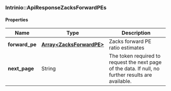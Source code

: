 

[//]: # (CLASS:Intrinio::ApiResponseZacksForwardPEs)

[//]: # (KIND:object)

### Intrinio::ApiResponseZacksForwardPEs

#### Properties

[//]: # (START_DEFINITION)

Name | Type | Description
------------ | ------------- | -------------
**forward_pe** | [**Array&lt;ZacksForwardPE&gt;**](ZacksForwardPE.md) | Zacks forward PE ratio estimates &nbsp;
**next_page** | String | The token required to request the next page of the data. If null, no further results are available. &nbsp;

[//]: # (END_DEFINITION)


[//]: # (CONTAINED_CLASS:Intrinio::ZacksForwardPE)




